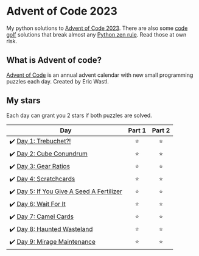 # Advent of Code 2023
My python solutions to [Advent of Code 2023](https://adventofcode.com/2023). There are also some [code golf](https://en.wikipedia.org/wiki/Code_golf) solutions that break almost any [Python zen rule](https://peps.python.org/pep-0020/). Read those at own risk.

## What is Advent of code?
[Advent of Code](https://adventofcode.com/about) is an annual advent calendar with new small programming puzzles each day. Created by Eric Wastl.

## My stars
Each day can grant you 2 stars if both puzzles are solved. 

| Day | Part 1 | Part 2 |
|---|:----:|:---:|
|✔️ [Day 1: Trebuchet?!](01) | ⭐️ | ⭐️ |
|✔️ [Day 2: Cube Conundrum](02) | ⭐️ | ⭐️ |
|✔️ [Day 3: Gear Ratios](03) | ⭐️ | ⭐️ |
|✔️ [Day 4: Scratchcards](04) | ⭐️ | ⭐️ |
|✔️ [Day 5: If You Give A Seed A Fertilizer](05) | ⭐️ | ⭐️ |
|✔️ [Day 6: Wait For It](06) | ⭐️ | ⭐️ |
|✔️ [Day 7: Camel Cards](07) | ⭐️ | ⭐️ |
|✔️ [Day 8: Haunted Wasteland](08) | ⭐️ | ⭐️ |
|✔️ [Day 9: Mirage Maintenance](09) | ⭐️ | ⭐️ |
